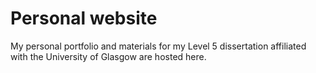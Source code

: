 # Personal website
My personal portfolio and materials for my Level 5 dissertation affiliated with the University of Glasgow are hosted here.
